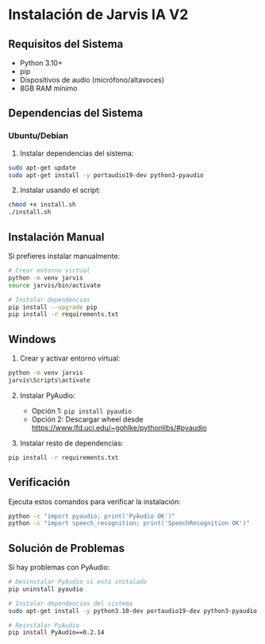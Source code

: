 # Instalación de Jarvis IA V2

## Requisitos del Sistema

- Python 3.10+
- pip
- Dispositivos de audio (micrófono/altavoces)
- 8GB RAM mínimo

## Dependencias del Sistema

### Ubuntu/Debian

1. Instalar dependencias del sistema:
```bash
sudo apt-get update
sudo apt-get install -y portaudio19-dev python3-pyaudio
```

2. Instalar usando el script:
```bash
chmod +x install.sh
./install.sh
```

## Instalación Manual

Si prefieres instalar manualmente:

```bash
# Crear entorno virtual
python -m venv jarvis
source jarvis/bin/activate

# Instalar dependencias
pip install --upgrade pip
pip install -r requirements.txt
```

## Windows

1. Crear y activar entorno virtual:
```bash
python -m venv jarvis
jarvis\Scripts\activate
```

2. Instalar PyAudio:
   - Opción 1: `pip install pyaudio`
   - Opción 2: Descargar wheel desde https://www.lfd.uci.edu/~gohlke/pythonlibs/#pyaudio

3. Instalar resto de dependencias:
```bash
pip install -r requirements.txt
```

## Verificación

Ejecuta estos comandos para verificar la instalación:
```bash
python -c "import pyaudio; print('PyAudio OK')"
python -c "import speech_recognition; print('SpeechRecognition OK')"
```

## Solución de Problemas

Si hay problemas con PyAudio:
```bash
# Desinstalar PyAudio si está instalado
pip uninstall pyaudio

# Instalar dependencias del sistema
sudo apt-get install -y python3.10-dev portaudio19-dev python3-pyaudio

# Reinstalar PyAudio
pip install PyAudio==0.2.14
```
